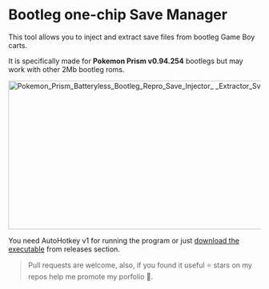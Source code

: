 # Bootleg one-chip Save Manager

This tool allows you to inject and extract save files from bootleg Game Boy carts.

It is specifically made for **Pokemon Prism v0.94.254** bootlegs but may work with other 2Mb bootleg roms.

<img width="642" height="297" alt="Pokemon_Prism_Batteryless_Bootleg_Repro_Save_Injector_ _Extractor_SvgxvATRBq" src="https://github.com/user-attachments/assets/831357f7-371b-4ad8-be30-542758a69f4a" />

You need AutoHotkey v1 for running the program or just [download the executable](https://github.com/elModo7/GBC-Batteryless-Save-Tool/releases/) from releases section.

> Pull requests are welcome, also, if you found it useful ⭐ stars on my repos help me promote my porfolio 🚀.

